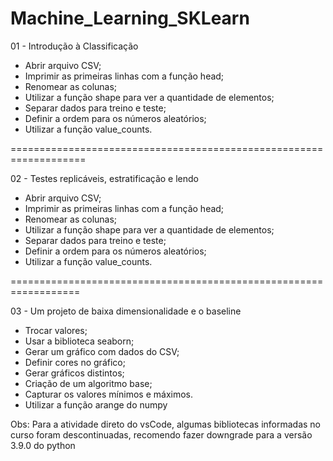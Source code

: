 # Machine_Learning_SKLearn


01 - Introdução à Classificação 

*   Abrir arquivo CSV;
*   Imprimir as primeiras linhas com a função head;
*   Renomear as colunas;
*   Utilizar a função shape para ver a quantidade de elementos;
*   Separar dados para treino e teste;
*   Definir a ordem para os números aleatórios;
*   Utilizar a função value_counts.

===================================================================

02 - Testes replicáveis, estratificação e lendo

*   Abrir arquivo CSV;
*   Imprimir as primeiras linhas com a função head;
*   Renomear as colunas;
*   Utilizar a função shape para ver a quantidade de elementos;
*   Separar dados para treino e teste;
*   Definir a ordem para os números aleatórios;
*   Utilizar a função value_counts.

==================================================================

03 - Um projeto de baixa dimensionalidade e o baseline

*   Trocar valores;
*   Usar a biblioteca seaborn;
*   Gerar um gráfico com dados do CSV;
*   Definir cores no gráfico;
*   Gerar gráficos distintos;
*   Criação de um algoritmo base;
*   Capturar os valores mínimos e máximos.
*   Utilizar a função arange do numpy

Obs: Para a atividade direto do vsCode, algumas bibliotecas informadas no curso foram descontinuadas, recomendo fazer downgrade para a versão 3.9.0 do python